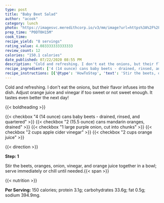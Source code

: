 ```yaml
---
type: post
title: "Baby Beet Salad"
author: "acook"
category: lunch
photo: "https://imagesvc.meredithcorp.io/v3/mm/image?url=https%3A%2F%2Fimages.media-allrecipes.com%2Fuserphotos%2F441086.jpg"
prep_time: "P0DT0H15M"
cook_time: 
recipe_yield: "8 servings"
rating_value: 4.083333333333333
review_count: 12
calories: "150.1 calories"
date_published: 07/22/2020 08:55 PM
description: "Cold and refreshing. I don't eat the onions, but their flavor infuses into the dish. Adjust orange juice and vinegar if too sweet or not sweet enough. It tastes even better the next day!"
recipe_ingredient: ['4 (14 ounce) cans baby beets - drained, rinsed, and quartered', '2 (15.5 ounce) cans mandarin oranges, drained', '1 large purple onion, cut into chunks', '2 cups apple cider vinegar', '2 cups orange juice']
recipe_instructions: [{'@type': 'HowToStep', 'text': 'Stir the beets, oranges, onion, vinegar, and orange juice together in a bowl; serve immediately or chill until needed.\n'}]
---
```


Cold and refreshing. I don't eat the onions, but their flavor infuses into the dish. Adjust orange juice and vinegar if too sweet or not sweet enough. It tastes even better the next day! 

{{< boldheading >}}

{{< checkbox "4 (14 ounce) cans baby beets - drained, rinsed, and quartered" >}}
{{< checkbox "2 (15.5 ounce) cans mandarin oranges, drained" >}}
{{< checkbox "1 large purple onion, cut into chunks" >}}
{{< checkbox "2 cups apple cider vinegar" >}}
{{< checkbox "2 cups orange juice" >}}


{{< direction >}}

**Step: 1**

Stir the beets, oranges, onion, vinegar, and orange juice together in a bowl; serve immediately or chill until needed.{{< span >}}

{{< nutrition >}}

**Per Serving:** 150 calories; protein 3.1g; carbohydrates 33.6g; fat 0.5g; sodium 394.9mg.
